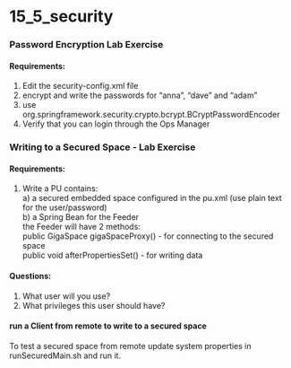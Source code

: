 # 15_5_security

### Password Encryption Lab Exercise
#### Requirements: <br />

1. Edit the security-config.xml file <br />
2. encrypt and write the passwords for “anna”, “dave” and “adam” <br /> 
3. use org.springframework.security.crypto.bcrypt.BCryptPasswordEncoder <br />
4. Verify that you can login through the Ops Manager 

### Writing to a Secured Space - Lab Exercise
#### Requirements: <br />
1. Write a PU contains: <br />
    a) a secured embedded space configured in the pu.xml (use plain text for the user/password) <br />
    b) a Spring Bean for the Feeder <br />
       the Feeder will have 2 methods: <br />
            public GigaSpace gigaSpaceProxy() - for connecting to the secured space <br />
            public void afterPropertiesSet() - for writing data <br />
    

#### Questions: <br />
1. What user will you use? <br />
2. What privileges this user should have?

#### run a Client from remote to write to a secured space
To test a secured space from remote update system properties in runSecuredMain.sh and run it.

